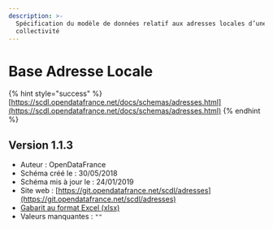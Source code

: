 ```yaml
---
description: >-
  Spécification du modèle de données relatif aux adresses locales d’une
  collectivité
---
```


# Base Adresse Locale

{% hint style="success" %}
[https://scdl.opendatafrance.net/docs/schemas/adresses.html](https://scdl.opendatafrance.net/docs/schemas/adresses.html)
{% endhint %}

## Version 1.1.3

* Auteur : OpenDataFrance
* Schéma créé le : 30/05/2018
* Schéma mis à jour le : 24/01/2019
* Site web : [https://git.opendatafrance.net/scdl/adresses](https://git.opendatafrance.net/scdl/adresses)
* [Gabarit au format Excel \(xlsx\)](https://scdl.opendatafrance.net/docs/templates/scdl-adresses.xlsx)
* Valeurs manquantes : `""`

